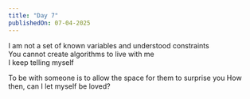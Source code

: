 ```yaml
---
title: "Day 7"
publishedOn: 07-04-2025
---
```


I am not a set of known variables and understood constraints  
You cannot create algorithms to live with me  
 I keep telling myself

To be with someone is
to allow the space for them to surprise you
How then, can I let myself be loved?
